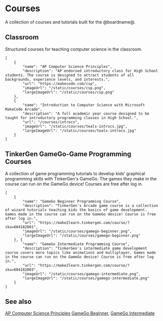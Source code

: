 # Courses

A collection of courses and tutorials built for the @boardname@.

## Classroom

Structured courses for teaching computer science in the classroom.

```codecard
[
    {
        "name": "AP Computer Science Principles",
        "description": "AP endorsed introductory class for High School students. The course is designed to attract students of all backgrounds, experience levels, and interests.",
        "url": "https://makecode.com/csp",
        "imageUrl": "/static/courses/csp.png",
        "largeImageUrl": "/static/courses/csp.png"
    },
    {
        "name": "Introduction to Computer Science with Microsoft MakeCode Arcade",
        "description": "A full academic year course designed to be taught for introductory programming classes in High School.",
        "url": "/courses/introcs",
        "imageUrl": "/static/courses/teals-introcs.jpg",
        "largeImageUrl": "/static/courses/teals-introcs.jpg"
    }
]
```

## TinkerGen GameGo-Game Programming Courses

A collection of game programming tutorials to develop kids’ graphical programming skills with TinkerGen's GameGo.
The games they make in the course can run on the GameGo device! Courses are free after log in.

```codecard
[
    {
        "name": "GameGo Beginner Programming Course",
        "description": "TinkerGen's Arcade game course is a collection of wizard tutorials teaching kids the basics of game development. Games made in the course can run on the GameGo device! Course is free after log in.",
        "url": "https://make2learn.tinkergen.com/course/?sku=604182001",
        "imageUrl": "/static/courses/gamego-beginner.png",
        "largeImageUrl": "/static/courses/gamego-beginner.png"
    }, {
        "name": "GameGo Intermediate Programming Course",
        "description": "TinkerGen's intermediate game development course covers more topics like animations and multiplayer. Games made in the course can run on the GameGo device! Course is free after log in.",
        "url": "https://make2learn.tinkergen.com/course/?sku=604182003",
        "imageUrl": "/static/courses/gamego-intermediate.png",
        "largeImageUrl": "/static/courses/gamego-intermediate.png"
    }
]
```

## See also

[AP Computer Science Principles](https://makecode.com/csp)
[GameGo Beginner](https://make2learn.tinkergen.com/course/?sku=604182001),
[GameGo Intermediate](https://make2learn.tinkergen.com/course/?sku=604182003)
